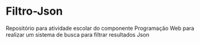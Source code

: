 # Filtro-Json
Repositório para atividade escolar do componente Programação Web para realizar um sistema de busca para filtrar resultados Json
